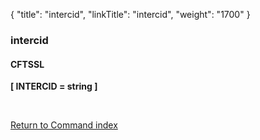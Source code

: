 {
    "title": "intercid",
    "linkTitle": "intercid",
    "weight": "1700"
}<span id="intercid"></span>

### intercid

#### CFTSSL

**\[ INTERCID = string \]**

 

[Return to Command index](../../)
